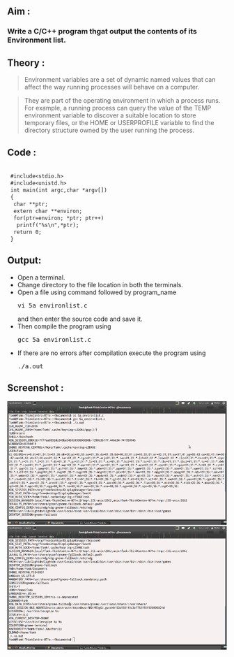 ## Aim :

### Write a C/C++ program thgat output the contents of its Environment list.


## Theory :

>Environment variables are a set of dynamic named values that can affect the way running processes will behave on a computer.

>They are part of the operating environment in which a process runs. For example, a running process can query the value of the TEMP environment variable to discover a suitable location to store temporary files, or the HOME or USERPROFILE variable to find the directory structure owned by the user running the process.


## Code :

<pre><code>
 #include&lt;stdio.h&gt;
 #include&lt;unistd.h&gt;
 int main(int argc,char *argv[])
 {
  char **ptr;
  extern char **environ;
  for(ptr=environ; *ptr; ptr++)
   printf("%s\n",*ptr);
  return 0;
 }
</code></pre>



## Output:
<ul>
<li>Open a terminal.</li>
<li>Change directory to the file location in both the terminals.</li>
 <li>Open a file using command followed by program_name <pre>vi 5a_environlist.c </pre> and then enter the source code and save it.</li>
 <li>Then compile the program using <pre>gcc 5a_environlist.c</pre></li>
 <li>If there are no errors after compilation execute the program using <pre>./a.out </pre></li>
</ul>


## Screenshot :

![Not Available](out1.png)
![Not Available](out2.png)

